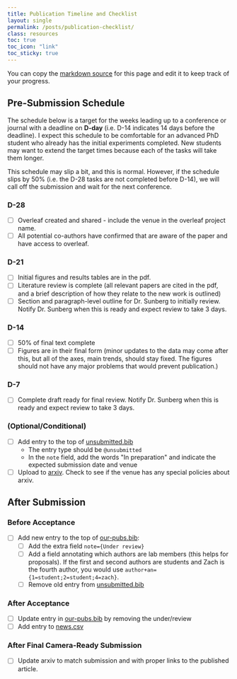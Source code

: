 ```yaml
---
title: Publication Timeline and Checklist
layout: single 
permalink: /posts/publication-checklist/
class: resources
toc: true
toc_icon: "link"
toc_sticky: true
---
```


You can copy the [markdown source](https://github.com/CU-ADCL/CU-ADCL.github.io/blob/main/posts/publication-checklist.md) for this page and edit it to keep track of your progress.

## Pre-Submission Schedule

The schedule below is a target for the weeks leading up to a conference or journal with a deadline on **D-day** (i.e. D-14 indicates 14 days before the deadline). I expect this schedule to be comfortable for an advanced PhD student who already has the initial experiments completed.
New students may want to extend the target times because each of the tasks will take them longer.

This schedule may slip a bit, and this is normal. However, if the schedule slips by 50% (i.e. the D-28 tasks are not completed before D-14), we will call off the submission and wait for the next conference.

### D-28
- [ ] Overleaf created and shared - include the venue in the overleaf project name.
- [ ] All potential co-authors have confirmed that are aware of the paper and have access to overleaf.

### D-21
- [ ] Initial figures and results tables are in the pdf.
- [ ] Literature review is complete (all relevant papers are cited in the pdf, and a brief description of how they relate to the new work is outlined)
- [ ] Section and paragraph-level outline for Dr. Sunberg to initially review. Notify Dr. Sunberg when this is ready and expect review to take 3 days.

### D-14
- [ ] 50% of final text complete
- [ ] Figures are in their final form (minor updates to the data may come after this, but all of the axes, main trends, should stay fixed. The figures should not have any major problems that would prevent publication.)

### D-7
- [ ] Complete draft ready for final review. Notify Dr. Sunberg when this is ready and expect review to take 3 days.

### (Optional/Conditional)

- [ ] Add entry to the top of [unsubmitted.bib](https://github.com/CU-ADCL/CU-ADCL.github.io/blob/main/bibliography/unsubmitted.bib)
    - The entry type should be `@unsubmitted`
    - In the `note` field, add the words "In preparation" and indicate the expected submission date and venue
- [ ] Upload to [arxiv](arxiv.org). Check to see if the venue has any special policies about arxiv.

## After Submission

### Before Acceptance

- [ ] Add new entry to the top of [our-pubs.bib](https://github.com/CU-ADCL/CU-ADCL.github.io/blob/main/bibliography/our-pubs.bib):
    - [ ] Add the extra field `note={Under review}`
    - [ ] Add a field annotating which authors are lab members (this helps for proposals). If the first and second authors are students and Zach is the fourth author, you would use `author+an={1=student;2=student;4=zach}`.
    - [ ] Remove old entry from [unsubmitted.bib](https://github.com/CU-ADCL/CU-ADCL.github.io/blob/main/bibliography/unsubmitted.bib)

### After Acceptance

- [ ] Update entry in [our-pubs.bib](https://github.com/CU-ADCL/CU-ADCL.github.io/blob/main/bibliography/our-pubs.bib) by removing the under/review
- [ ] Add entry to [news.csv](https://github.com/CU-ADCL/CU-ADCL.github.io/blob/main/_data/news.csv)

### After Final Camera-Ready Submission

- [ ] Update arxiv to match submission and with proper links to the published article.

